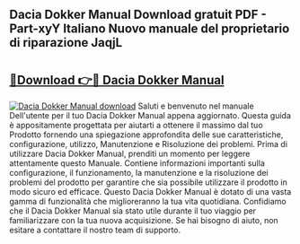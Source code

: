 ## Dacia Dokker Manual Download gratuit PDF - Part-xyY Italiano Nuovo manuale del proprietario di riparazione JaqjL

# <h2><a href="http://dfbny79.blite.top/?on=Dacia+Dokker+Manual">🔗Download 👉🔴 Dacia Dokker Manual</a></h2>

[![Dacia Dokker Manual download](https://i.imgur.com/lujVjoI.png)](http://dfbny79.blite.top/?on=Dacia+Dokker+Manual)
Saluti e benvenuto nel manuale Dell'utente per il tuo Dacia Dokker Manual appena aggiornato. Questa guida è appositamente progettata per aiutarti a ottenere il massimo dal tuo Prodotto fornendo una spiegazione approfondita delle sue caratteristiche, configurazione, utilizzo, Manutenzione e Risoluzione dei problemi. Prima di utilizzare Dacia Dokker Manual, prenditi un momento per leggere attentamente questo Manuale. Contiene informazioni importanti sulla configurazione, il funzionamento, la manutenzione e la risoluzione dei problemi del prodotto per garantire che sia possibile utilizzare il prodotto in modo sicuro ed efficace. Questo Dacia Dokker Manual è dotato di una vasta gamma di funzionalità che miglioreranno la tua vita quotidiana. Confidiamo che il Dacia Dokker Manual sia stato utile durante il tuo viaggio per familiarizzare con la tua nuova acquisizione. Se hai bisogno di aiuto, non esitare a contattare il nostro team di supporto.
